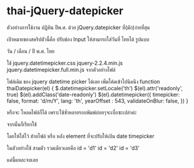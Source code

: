 # thai-jQuery-datepicker
ตัวอย่างการใช้งาน ปฏิทิน ปีพ.ศ. ด้วย jQuery.datepicker ที่(มัก)ง่ายที่สุด

เป้าหมายของสคริปตัวนี้คือ ปรับช่อง Input ให้สามารถใส่วันที่ ไทยได้ รูปแบบ

วัน / เดือน / ปี พ.ศ. ไทย

ใช้ 
jquery.datetimepicker.css
jquery-2.2.4.min.js
jquery.datetimepicker.full.min.js
จากตัวอย่างไฟล์

ไฟล์เดิม  ของ jquery datetime picker ได้เลย
เพิ่มโค้ดเข้าไปนิดนึง
function thaiDatepicker(el) {
    $.datetimepicker.setLocale('th')
    $(el).attr('readonly', true)
    $(el).addClass('date-readonly')
    $(el).datetimepicker({
        timepicker: false,
        format: 'd/m/Y',
        lang: 'th',
        yearOffset : 543,
        validateOnBlur: false,
    })
}

หรือจะ โหลดไฟล์ก็ได้ เพราะใช้ซ้ำหลายรอบพิมพ์บ่อยๆจะเบื่อซะเปล่าค่ะ
<script src="./thai.datepicker.js"></script>

จากนั้นก็เรียกใช้
<script>
$(function() {thaiDatepicker("#d1,#d2,#d3")})
</script>
โดยให้ใส่ไว้ ท้ายไฟล์ หรือ หลัง element ที่จะปรับให้เป้น date timepicker

ในตัวอย่างใช้ สามตัว รวดเดียวเลยคือ 
id = 'd1'
id = 'd2'
id = 'd3'

แค่นี้แหละจบเลย

